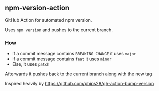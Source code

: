 ## npm-version-action

GitHub Action for automated npm version.

Uses `npm version` and pushes to the current branch.

### How

- If a commit message contains `BREAKING CHANGE` it uses `major`
- If a commit message contains `feat` it uses `minor`
- Else, it uses `patch`

Afterwards it pushes back to the current branch along with the new tag

Inspired heavily by https://github.com/phips28/gh-action-bump-version
